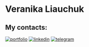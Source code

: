 # Veranika Liauchuk

## My contacts:
[![portfolio](https://img.shields.io/badge/my_portfolio-000?style=for-the-badge&logo=ko-fi&logoColor=white)](https://portfolio-verman.netlify.app/)
[![linkedin](https://img.shields.io/badge/linkedin-0A66C2?style=for-the-badge&logo=linkedin&logoColor=white)](https://www.linkedin.com/in/veranikaliauchuk/)
[![telegram](https://img.shields.io/badge/telegram-1DA1F2?style=for-the-badge&logo=telegram&logoColor=white)](https://t.me/phantasmagoria666/)